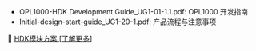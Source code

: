 - OPL1000-HDK Development Guide_UG1-01-1.1.pdf: OPL1000 开发指南  
- Initial-design-start-guide_UG1-20-1.pdf: 产品流程与注意事项


:book: [HDK模块方案 [了解更多]](https://github.com/Opulinks-Tech/OPL1000-HDK/tree/master/Module)
